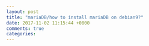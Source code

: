 ```yaml
---
layout: post
title: "mariaDB/how to install mariaDB on debian9?"
date: 2017-11-02 11:15:44 +0800
comments: true
categories: 
---
```


